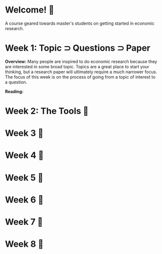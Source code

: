 # Welcome! &#x1f44b;
A course geared towards master's students on getting started in economic research.

# Week 1: Topic $\supset$ Questions $\supset$ Paper
**Overview:** Many people are inspired to do economic research because they are interested in some broad topic. Topics are a great place to start your thinking, but a research paper will ultimately require a much
narrower focus. The focus of this week is on the process of going from a topic of interest to a question.

**Reading:**

# Week 2: The Tools &#x1F527;

# Week 3 &#x1f4c5;

# Week 4 &#x1f4c5;

# Week 5 &#x1f4c5;

# Week 6 &#x1f4c5;

# Week 7 &#x1f4c5;

# Week 8 &#x1f4c5;